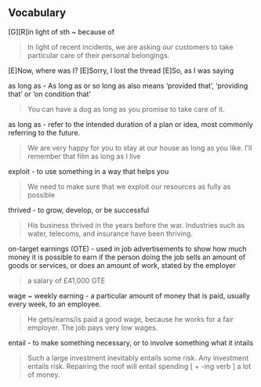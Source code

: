 


## Vocabulary
[G][R]in light of sth ~ because of
> In light of recent incidents, we are asking our customers to take particular care of their personal belongings.

[E]Now, where was I?
[E]Sorry, I lost the thread
[E]So, as I was saying

as long as - As long as or so long as also means ‘provided that’, ‘providing that’ or ‘on condition that’
> You can have a dog as long as you promise to take care of it.

as long as - refer to the intended duration of a plan or idea, most commonly referring to the future.
> We are very happy for you to stay at our house as long as you like.
> I’ll remember that film as long as I live

exploit - to use something in a way that helps you
> We need to make sure that we exploit our resources as fully as possible

thrived - to grow, develop, or be successful
> His business thrived in the years before the war.
> Industries such as water, telecoms, and insurance have been thriving.

on-target earnings (OTE) - used in job advertisements to show how much money it is possible to earn if the person doing the job sells an amount of goods or services, or does an amount of work, stated by the employer
> a salary of £41,000 OTE

wage ~ weekly earning - a particular amount of money that is paid, usually every week, to an employee.
> He gets/earns/is paid a good wage, because he works for a fair employer.
> The job pays very low wages.

entail - to make something necessary, or to involve something
what it intails
> Such a large investment inevitably entails some risk.
>  Any investment entails risk.
> Repairing the roof will entail spending [ + -ing verb ] a lot of money.
